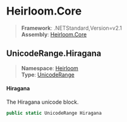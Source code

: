 # Heirloom.Core

> **Framework**: .NETStandard,Version=v2.1  
> **Assembly**: [Heirloom.Core][0]  

## UnicodeRange.Hiragana

> **Namespace**: [Heirloom][0]  
> **Type**: [UnicodeRange][1]  

#### Hiragana

The Hiragana unicode block.

```cs
public static UnicodeRange Hiragana
```

[0]: ../Heirloom.Core.md
[1]: Heirloom.UnicodeRange.md
